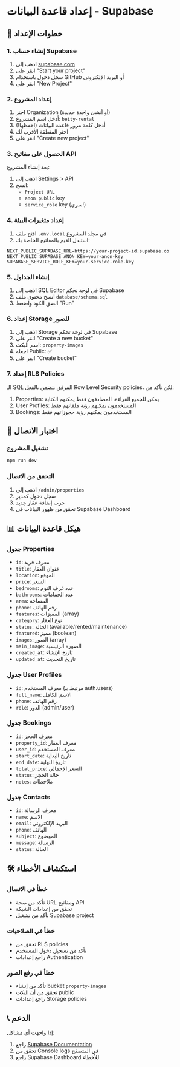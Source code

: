 # إعداد قاعدة البيانات - Supabase

## 🚀 خطوات الإعداد

### 1. إنشاء حساب Supabase
1. اذهب إلى [supabase.com](https://supabase.com)
2. انقر على "Start your project"
3. سجل دخول باستخدام GitHub أو البريد الإلكتروني
4. انقر على "New Project"

### 2. إعداد المشروع
1. اختر Organization (أو أنشئ واحدة جديدة)
2. أدخل اسم المشروع: `beity-rental`
3. أدخل كلمة مرور قاعدة البيانات (احفظها!)
4. اختر المنطقة الأقرب لك
5. انقر على "Create new project"

### 3. الحصول على مفاتيح API
بعد إنشاء المشروع:
1. اذهب إلى Settings > API
2. انسخ:
   - `Project URL`
   - `anon public` key
   - `service_role` key (سري!)

### 4. إعداد متغيرات البيئة
1. افتح ملف `.env.local` في مجلد المشروع
2. استبدل القيم بالمفاتيح الخاصة بك:

```env
NEXT_PUBLIC_SUPABASE_URL=https://your-project-id.supabase.co
NEXT_PUBLIC_SUPABASE_ANON_KEY=your-anon-key
SUPABASE_SERVICE_ROLE_KEY=your-service-role-key
```

### 5. إنشاء الجداول
1. اذهب إلى SQL Editor في لوحة تحكم Supabase
2. انسخ محتوى ملف `database/schema.sql`
3. الصق الكود واضغط "Run"

### 6. إعداد Storage للصور
1. اذهب إلى Storage في لوحة تحكم Supabase
2. انقر على "Create a new bucket"
3. اسم البكت: `property-images`
4. اجعله Public: ✅
5. انقر على "Create bucket"

### 7. إعداد RLS Policies
الـ SQL المرفق يتضمن بالفعل Row Level Security policies، لكن تأكد من:
1. Properties: يمكن للجميع القراءة، المصادقون فقط يمكنهم الكتابة
2. User Profiles: المستخدمون يمكنهم رؤية ملفاتهم فقط
3. Bookings: المستخدمون يمكنهم رؤية حجوزاتهم فقط

## 🔧 اختبار الاتصال

### تشغيل المشروع
```bash
npm run dev
```

### التحقق من الاتصال
1. اذهب إلى `/admin/properties`
2. سجل دخول كمدير
3. جرب إضافة عقار جديد
4. تحقق من ظهور البيانات في Supabase Dashboard

## 📊 هيكل قاعدة البيانات

### جدول Properties
- `id`: معرف فريد
- `title`: عنوان العقار
- `location`: الموقع
- `price`: السعر
- `bedrooms`: عدد غرف النوم
- `bathrooms`: عدد الحمامات
- `area`: المساحة
- `phone`: رقم الهاتف
- `features`: المميزات (array)
- `category`: نوع العقار
- `status`: الحالة (available/rented/maintenance)
- `featured`: مميز (boolean)
- `images`: الصور (array)
- `main_image`: الصورة الرئيسية
- `created_at`: تاريخ الإنشاء
- `updated_at`: تاريخ التحديث

### جدول User Profiles
- `id`: معرف المستخدم (مرتبط بـ auth.users)
- `full_name`: الاسم الكامل
- `phone`: رقم الهاتف
- `role`: الدور (admin/user)

### جدول Bookings
- `id`: معرف الحجز
- `property_id`: معرف العقار
- `user_id`: معرف المستخدم
- `start_date`: تاريخ البداية
- `end_date`: تاريخ النهاية
- `total_price`: السعر الإجمالي
- `status`: حالة الحجز
- `notes`: ملاحظات

### جدول Contacts
- `id`: معرف الرسالة
- `name`: الاسم
- `email`: البريد الإلكتروني
- `phone`: الهاتف
- `subject`: الموضوع
- `message`: الرسالة
- `status`: الحالة

## 🛠️ استكشاف الأخطاء

### خطأ في الاتصال
- تأكد من صحة URL ومفاتيح API
- تحقق من إعدادات الشبكة
- تأكد من تشغيل Supabase project

### خطأ في الصلاحيات
- تحقق من RLS policies
- تأكد من تسجيل دخول المستخدم
- راجع إعدادات Authentication

### خطأ في رفع الصور
- تأكد من إنشاء bucket `property-images`
- تحقق من أن البكت public
- راجع إعدادات Storage policies

## 📞 الدعم
إذا واجهت أي مشاكل:
1. راجع [Supabase Documentation](https://supabase.com/docs)
2. تحقق من Console logs في المتصفح
3. راجع Supabase Dashboard للأخطاء
